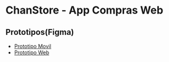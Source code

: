 # ChanStore - App Compras Web
## Prototipos(Figma)
- [Prototipo Movil](https://www.figma.com/design/BEZ7du7jNFjO3ySGXmxEnp/PlataformasComputacionales?node-id=0-1&t=aafGGpPBCz900W1X-1)
- [Prototipo Web](https://www.figma.com/design/XMeV70Vw3TDyYAH9l903SY/PlataformasComputacionales--Copy-?t=aafGGpPBCz900W1X-1)
